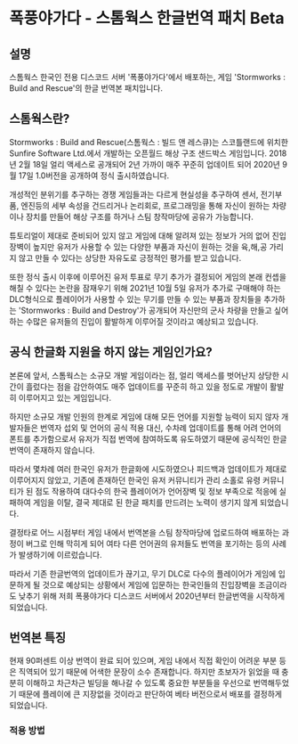 # 폭풍야가다 - 스톰웍스 한글번역 패치 Beta
## 설명
스톰웍스 한국인 전용 디스코드 서버 '폭풍야가다'에서 배포하는, 게임 'Stormworks : Build and Rescue'의 한글 번역본 패치입니다.

## 스톰웍스란?
Stormworks : Build and Rescue(스톰웍스 : 빌드 앤 레스큐)는 스코틀랜드에 위치한 Sunfire Software Ltd.에서 개발하는 오픈월드 해상 구조 샌드박스 게임입니다.
2018년 2월 18일 얼리 액세스로 공개되어 2년 가까이 매주 꾸준히 업데이트 되어 2020년 9월 17일 1.0버전을 공개하여 정식 출시하였습니다. 

개성적인 분위기를 추구하는 경쟁 게임들과는 다르게 현실성을 추구하여 센서, 전기부품, 엔진등의 세부 속성을 건드리거나 논리회로, 프로그래밍을 통해
자신이 원하는 차량이나 장치를 만들어 해상 구조를 하거나 스팀 창작마당에 공유가 가능합니다. 

튜토리얼이 제대로 준비되어 있지 않고 게임에 대해 알려져 있는 정보가 거의 없어 진입장벽이 높지만 유저가 사용할 수 있는 다양한 부품과 자신이 원하는 것을 육,해,공 가리지 않고 만들 수 있다는 상당한 자유도로 긍정적인 평가를 받고 있습니다.

또한 정식 출시 이후에 이루어진 유저 투표로 무기 추가가 결정되어 게임의 본래 컨셉을 해칠 수 있다는 논란을 잠재우기 위해 2021년 10월 5일 유저가 추가로 구매해야 하는 DLC형식으로 플레이어가 사용할 수 있는 무기를 만들 수 있는 부품과 장치들을 추가하는 'Stormworks : Build and Destroy'가 공개되어
자신만의 군사 차량을 만들고 싶어하는 수많은 유저들의 진입이 활발하게 이루어질 것이라고 예상되고 있습니다.

## 공식 한글화 지원을 하지 않는 게임인가요?
본론에 앞서, 
스톰웍스는 소규모 개발 게임이라는 점, 얼리 액세스를 벗어난지 상당한 시간이 흘렀다는 점을 감안하여도 매주 업데이트를 꾸준히 하고 있을 정도로 개발이 활발히 이루어지고 있는 게임입니다.

하지만 소규모 개발 인원의 한계로 게임에 대해 모든 언어를 지원할 능력이 되지 않자 개발자들은 번역자 섭외 및 언어의 공식 적용 대신,
수차례 업데이트를 통해 어려 언어의 폰트를 추가함으로서 유저가 직접 번역에 참여하도록 유도하였기 때문에 공식적인 한글 번역이 존재하지 않습니다.

따라서 몇차례 여러 한국인 유저가 한글화에 시도하였으나 피드백과 업데이트가 제대로 이루어지지 않았고, 기존에 존재하던 한국인 유저 커뮤니티가 관리 소홀로 유령 커뮤니티가 된 점도 작용하여 대다수의 한국 플레이어가 언어장벽 및 정보 부족으로 적응에 실패하여 게임을 이탈, 결국 제대로 된 한글 패치를 만드려는 노력이 생기지 않게 되었습니다.

결정타로 어느 시점부터 게임 내에서 번역본을 스팀 창작마당에 업로드하여 배포하는 과정이 버그로 인해 막히게 되어
여타 다른 언어권의 유저들도 번역을 포기하는 등의 사례가 발생하기에 이르렀습니다.

따라서 기존 한글번역의 업데이트가 끊기고, 무기 DLC로 다수의 플레이어가 게임에 입문하게 될 것으로 예상되는 상황에서
게임에 입문하는 한국인들의 진입장벽을 조금이라도 낮추기 위해 저희 폭풍야가다 디스코드 서버에서 2020년부터 한글번역을 시작하게 되었습니다.

## 번역본 특징
현재 90퍼센트 이상 번역이 완료 되어 있으며, 게임 내에서 직접 확인이 어려운 부분 등은 직역되어 있기 때문에 어색한 문장이 소수 존재합니다.
하지만 초보자가 읽었을 때 충분히 이해하고 차근차근 빌딩을 해나갈 수 있도록 중요한 부분들을 우선으로 번역해두었기 때문에 플레이에 큰 지장없을 것이라고 판단하여 베타 버전으로서 배포를 결정하게 되었습니다.

### 적용 방법

